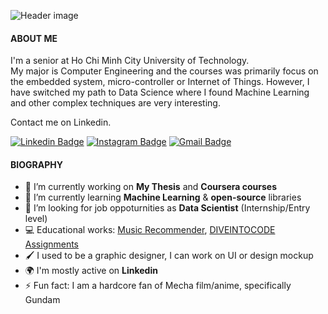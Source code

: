 ![Header image](https://raw.githubusercontent.com/anhtien228/anhtien228/main/Assets/elden_ring.png)
<!-- You can create your own header images using Canva, it has a lot of templates. If you do, use the following link https://www.canva.com/join/celeriac-tread-jellyfish -->
#### ABOUT ME
I'm a senior at Ho Chi Minh City University of Technology.<br>
My major is Computer Engineering and the courses was primarily focus on the embedded system,
micro-controller or Internet of Things. However, I have switched my path to Data Science where
I found Machine Learning and other complex techniques are very interesting.

Contact me on Linkedin.
<!-- <img align='right' src='https://media.giphy.com/media/bcKmIWkUMCjVm/giphy.gif' width='200"'> -->


[![Linkedin Badge](https://img.shields.io/badge/-atien228-blue?style=flat-square&logo=Linkedin&logoColor=white&link=https://www.linkedin.com/in/atien228/)](https://www.linkedin.com/in/atien228/)
[![Instagram Badge](https://img.shields.io/badge/-meomaykurooo-e4405f?style=flat-square&logo=Instagram&logoColor=white&link=https://www.instagram.com/meomaykurooo/)](https://www.instagram.com/meomaykurooo/)
[![Gmail Badge](https://img.shields.io/badge/-mailto:d.atien228@gmail.com-d14836?style=flat-square&logo=Gmail&logoColor=white&link=mailto:mailto:d.atien228@gmail.com)](mailto:d.atien228@gmail.com)

#### BIOGRAPHY
- 🔭 I’m currently working on **My Thesis** and **Coursera courses**
- 🌱 I’m currently learning **Machine Learning** & **open-source** libraries
- 💼 I’m looking for job oppoturnities as **Data Scientist** (Internship/Entry level)
- 💻 Educational works: [Music Recommender](https://rythm-ktm2.herokuapp.com), [DIVEINTOCODE Assignments](https://github.com/anhtien228/diveintocode-ml)
- 🖌️ I used to be a graphic designer, I can work on UI or design mockup
- 🌍 I'm mostly active on **Linkedin**
- ⚡ Fun fact: I am a hardcore fan of Mecha film/anime, specifically Gundam

